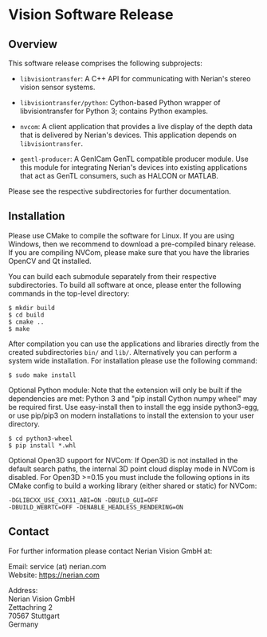 Vision Software Release
==============================

Overview
--------

This software release comprises the following subprojects:

* `libvisiontransfer`: A C++ API for communicating with Nerian's
  stereo vision sensor systems.

* `libvisiontransfer/python`: Cython-based Python wrapper of
  libvisiontransfer for Python 3; contains Python examples.

* `nvcom`: A client application that provides a live display of the
  depth data that is delivered by Nerian's devices. This application
  depends on `libvisiontransfer`.

* `gentl-producer`: A GenICam GenTL compatible producer module. Use this
  module for integrating Nerian's devices into existing applications that
  act as GenTL consumers, such as HALCON or MATLAB.

Please see the respective subdirectories for further documentation.


Installation
------------

Please use CMake to compile the software for Linux. If you are using
Windows, then we recommend to download a pre-compiled binary release.
If you are compiling NVCom, please make sure that you have the
libraries OpenCV and Qt installed.

You can build each submodule separately from their respective
subdirectories. To build all software at once, please enter the
following commands in the top-level directory:

    $ mkdir build
    $ cd build
    $ cmake ..
    $ make

After compilation you can use the applications and libraries directly
from the created subdirectories `bin/` and `lib/`. Alternatively you
can perform a system wide installation. For installation please use the
following command:

    $ sudo make install

Optional Python module:
Note that the extension will only be built if the dependencies are met:
Python 3 and "pip install Cython numpy wheel" may be required first.
Use easy-install then to install the egg inside python3-egg, or use
pip/pip3 on modern installations to install the extension to your
user directory.

    $ cd python3-wheel
    $ pip install *.whl

Optional Open3D support for NVCom:
If Open3D is not installed in the default search paths, the internal
3D point cloud display mode in NVCom is disabled.
For Open3D >=0.15 you must include the following options in its CMake
config to build a working library (either shared or static) for NVCom:

    -DGLIBCXX_USE_CXX11_ABI=ON -DBUILD_GUI=OFF
    -DBUILD_WEBRTC=OFF -DENABLE_HEADLESS_RENDERING=ON

Contact
-------

For further information please contact Nerian Vision GmbH at:

Email: service (at) nerian.com  
Website: https://nerian.com

Address:  
Nerian Vision GmbH  
Zettachring 2  
70567 Stuttgart  
Germany
